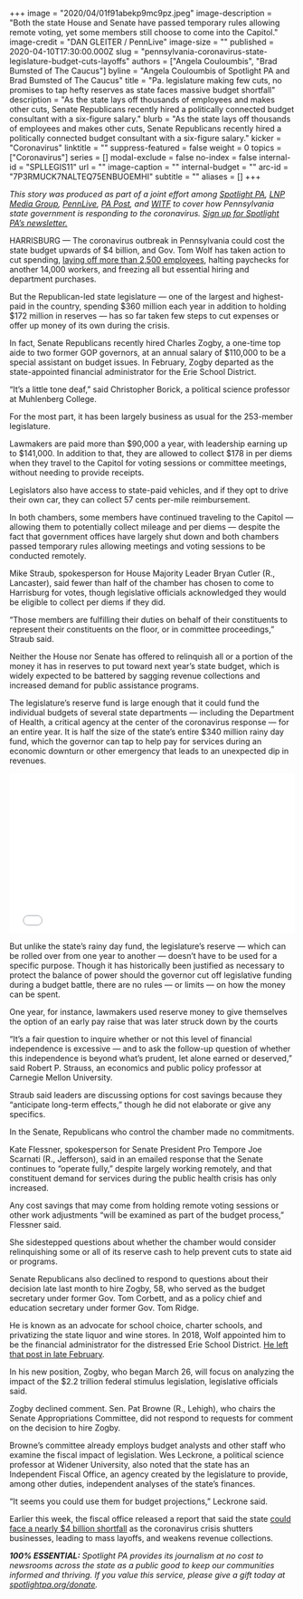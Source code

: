 +++
image = "2020/04/01f91abekp9mc9pz.jpeg"
image-description = "Both the state House and Senate have passed temporary rules allowing remote voting, yet some members still choose to come into the Capitol."
image-credit = "DAN GLEITER / PennLive"
image-size = ""
published = 2020-04-10T17:30:00.000Z
slug = "pennsylvania-coronavirus-state-legislature-budget-cuts-layoffs"
authors = ["Angela Couloumbis", "Brad Bumsted of The Caucus"]
byline = "Angela Couloumbis of Spotlight PA and Brad Bumsted of The Caucus"
title = "Pa. legislature making few cuts, no promises to tap hefty reserves as state faces massive budget shortfall"
description = "As the state lays off thousands of employees and makes other cuts, Senate Republicans recently hired a politically connected budget consultant with a six-figure salary."
blurb = "As the state lays off thousands of employees and makes other cuts, Senate Republicans recently hired a politically connected budget consultant with a six-figure salary."
kicker = "Coronavirus"
linktitle = ""
suppress-featured = false
weight = 0
topics = ["Coronavirus"]
series = []
modal-exclude = false
no-index = false
internal-id = "SPLLEGIS11"
url = ""
image-caption = ""
internal-budget = ""
arc-id = "7P3RMUCK7NALTEQ75ENBUOEMHI"
subtitle = ""
aliases = []
+++

<i>This story was produced as part of a joint effort among </i><a href="https://www.spotlightpa.org/"><i>Spotlight PA</i></a><i>, </i><a href="https://lancasteronline.com/"><i>LNP Media Group</i></a><i>, </i><a href="https://www.pennlive.com/"><i>PennLive</i></a><i>, </i><a href="https://papost.org/"><i>PA Post</i></a><i>, and </i><a href="https://www.witf.org/"><i>WITF</i></a><i> to cover how Pennsylvania state government is responding to the coronavirus. </i><a href="https://www.spotlightpa.org/newsletters"><i>Sign up for Spotlight PA’s newsletter.</i></a>

HARRISBURG — The coronavirus outbreak in Pennsylvania could cost the state budget upwards of $4 billion, and Gov. Tom Wolf has taken action to cut spending, <a href="https://www.spotlightpa.org/news/2020/03/pennsylvania-coronavirus-state-government-layoffs-wolf-administration/" target=_blank>laying off more than 2,500 employees</a>, halting paychecks for another 14,000 workers, and freezing all but essential hiring and department purchases.

But the Republican-led state legislature — one of the largest and highest-paid in the country, spending $360 million each year in addition to holding $172 million in reserves — has so far taken few steps to cut expenses or offer up money of its own during the crisis.

In fact, Senate Republicans recently hired Charles Zogby, a one-time top aide to two former GOP governors, at an annual salary of $110,000 to be a special assistant on budget issues. In February, Zogby departed as the state-appointed financial administrator for the Erie School District.

“It’s a little tone deaf,” said Christopher Borick, a political science professor at Muhlenberg College.

For the most part, it has been largely business as usual for the 253-member legislature.

<script src="https://www.spotlightpa.org/embed.js" async></script><div data-spl-embed-version="1" data-spl-src="https://www.spotlightpa.org/embeds/donate/"></div>


Lawmakers are paid more than $90,000 a year, with leadership earning up to $141,000. In addition to that, they are allowed to collect $178 in per diems when they travel to the Capitol for voting sessions or committee meetings, without needing to provide receipts.

Legislators also have access to state-paid vehicles, and if they opt to drive their own car, they can collect 57 cents per-mile reimbursement.

In both chambers, some members have continued traveling to the Capitol — allowing them to potentially collect mileage and per diems — despite the fact that government offices have largely shut down and both chambers passed temporary rules allowing meetings and voting sessions to be conducted remotely.

Mike Straub, spokesperson for House Majority Leader Bryan Cutler (R., Lancaster), said fewer than half of the chamber has chosen to come to Harrisburg for votes, though legislative officials acknowledged they would be eligible to collect per diems if they did.

“Those members are fulfilling their duties on behalf of their constituents to represent their constituents on the floor, or in committee proceedings,” Straub said.

Neither the House nor Senate has offered to relinquish all or a portion of the money it has in reserves to put toward next year’s state budget, which is widely expected to be battered by sagging revenue collections and increased demand for public assistance programs.

The legislature’s reserve fund is large enough that it could fund the individual budgets of several state departments — including the Department of Health, a critical agency at the center of the coronavirus response — for an entire year. It is half the size of the state’s entire $340 million rainy day fund, which the governor can tap to help pay for services during an economic downturn or other emergency that leads to an unexpected dip in revenues.

<iframe title="RAINY DAY FUNDS" aria-label="Table" id="datawrapper-chart-OqOG1" src="//datawrapper.dwcdn.net/OqOG1/1/" scrolling="no" frameborder="0" style="width: 0; min-width: 100% !important; border: none;" height="283"></iframe><script type="text/javascript">!function(){"use strict";window.addEventListener("message",function(a){if(void 0!==a.data["datawrapper-height"])for(var e in a.data["datawrapper-height"]){var t=document.getElementById("datawrapper-chart-"+e)||document.querySelector("iframe[src*='"+e+"']");t&&(t.style.height=a.data["datawrapper-height"][e]+"px")}})}();
</script>

But unlike the state’s rainy day fund, the legislature’s reserve — which can be rolled over from one year to another — doesn’t have to be used for a specific purpose. Though it has historically been justified as necessary to protect the balance of power should the governor cut off legislative funding during a budget battle, there are no rules — or limits — on how the money can be spent.

One year, for instance, lawmakers used reserve money to give themselves the option of an early pay raise that was later struck down by the courts

“It’s a fair question to inquire whether or not this level of financial independence is excessive — and to ask the follow-up question of whether this independence is beyond what’s prudent, let alone earned or deserved,” said Robert P. Strauss, an economics and public policy professor at Carnegie Mellon University.

Straub said leaders are discussing options for cost savings because they “anticipate long-term effects,” though he did not elaborate or give any specifics.

In the Senate, Republicans who control the chamber made no commitments.

Kate Flessner, spokesperson for Senate President Pro Tempore Joe Scarnati (R., Jefferson), said in an emailed response that the Senate continues to “operate fully,” despite largely working remotely, and that constituent demand for services during the public health crisis has only increased.

Any cost savings that may come from holding remote voting sessions or other work adjustments “will be examined as part of the budget process,” Flessner said.

<script src="https://www.spotlightpa.org/embed.js" async></script><div data-spl-embed-version="1" data-spl-src="https://www.spotlightpa.org/embeds/newsletter/"></div>


She sidestepped questions about whether the chamber would consider relinquishing some or all of its reserve cash to help prevent cuts to state aid or programs.

Senate Republicans also declined to respond to questions about their decision late last month to hire Zogby, 58, who served as the budget secretary under former Gov. Tom Corbett, and as a policy chief and education secretary under former Gov. Tom Ridge.

He is known as an advocate for school choice, charter schools, and privatizing the state liquor and wine stores. In 2018, Wolf appointed him to be the financial administrator for the distressed Erie School District. <a href="https://www.goerie.com/news/20200207/zogby-no-longer-erie-school-districts-finance-monitor" target=_blank>He left that post in late February</a>.

In his new position, Zogby, who began March 26, will focus on analyzing the impact of the $2.2 trillion federal stimulus legislation, legislative officials said.

Zogby declined comment. Sen. Pat Browne (R., Lehigh), who chairs the Senate Appropriations Committee, did not respond to requests for comment on the decision to hire Zogby.

Browne’s committee already employs budget analysts and other staff who examine the fiscal impact of legislation. Wes Leckrone, a political science professor at Widener University, also noted that the state has an Independent Fiscal Office, an agency created by the legislature to provide, among other duties, independent analyses of the state’s finances.

“It seems you could use them for budget projections,” Leckrone said.

Earlier this week, the fiscal office released a report that said the state <a href="https://www.spotlightpa.org/news/2020/04/pennsylvania-coronavirus-state-budget-shortfall-4-billion/" target=_blank>could face a nearly $4 billion shortfall</a> as the coronavirus crisis shutters businesses, leading to mass layoffs, and weakens revenue collections.

<i><b>100% ESSENTIAL:</b></i><i> Spotlight PA provides its journalism at no cost to newsrooms across the state as a public good to keep our communities informed and thriving. If you value this service, please give a gift today at </i><a href="https://www.spotlightpa.org/donate"><i>spotlightpa.org/donate</i></a><i>.</i>

<script src="https://www.spotlightpa.org/embed.js" async></script><div data-spl-embed-version="1" data-spl-src="https://www.spotlightpa.org/embeds/tips/?tip_text=Do%20you%20have%20a%20tip%20about%20%3Cb%3Ehow%20Pa.'s%20government%20is%20responding%20to%20the%20coronavirus%3C%2Fb%3E%3F%20Tell%20us."></div>

